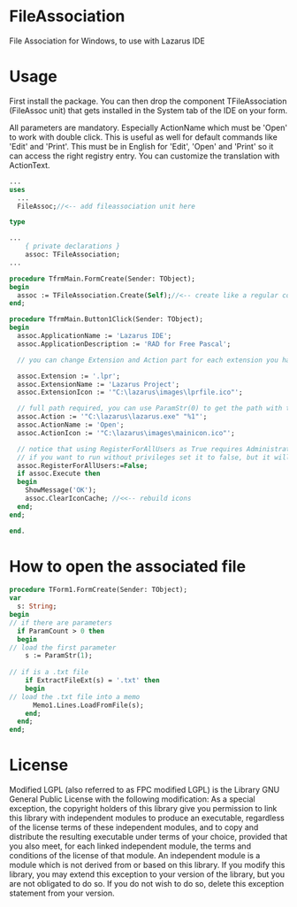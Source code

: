 # FileAssociation
File Association for Windows, to use with Lazarus IDE

# Usage
First install the package. You can then drop the component TFileAssociation (FileAssoc unit) that gets installed in the System tab of the IDE on your form.

All parameters are mandatory. Especially ActionName which must be 'Open' to work with double click. This is useful as well for default commands like 'Edit' and 'Print'. This must be in English for 'Edit', 'Open' and 'Print' so it can access the right registry entry. You can customize the translation with ActionText.

```pascal
...
uses
  ...
  FileAssoc;//<-- add fileassociation unit here

type

...
    { private declarations }
    assoc: TFileAssociation;
...

procedure TfrmMain.FormCreate(Sender: TObject);
begin
  assoc := TFileAssociation.Create(Self);//<-- create like a regular component
end;

procedure TfrmMain.Button1Click(Sender: TObject);
begin
  assoc.ApplicationName := 'Lazarus IDE';
  assoc.ApplicationDescription := 'RAD for Free Pascal';

  // you can change Extension and Action part for each extension you have

  assoc.Extension := '.lpr';
  assoc.ExtensionName := 'Lazarus Project';
  assoc.ExtensionIcon := '"C:\lazarus\images\lprfile.ico"';

  // full path required, you can use ParamStr(0) to get the path with the .exe name included. The path must be inside quotes if it has whitespace.
  assoc.Action := '"C:\lazarus\lazarus.exe" "%1"'; 
  assoc.ActionName := 'Open';
  assoc.ActionIcon := '"C:\lazarus\images\mainicon.ico"';

  // notice that using RegisterForAllUsers as True requires Administrator Privileges
  // if you want to run without privileges set it to false, but it will register for current user only
  assoc.RegisterForAllUsers:=False;
  if assoc.Execute then
  begin
    ShowMessage('OK');
    assoc.ClearIconCache; //<<-- rebuild icons
  end;
end;

end.
```

# How to open the associated file

```pascal
procedure TForm1.FormCreate(Sender: TObject);
var
  s: String;
begin
// if there are parameters
  if ParamCount > 0 then
  begin
// load the first parameter
    s := ParamStr(1);
 
// if is a .txt file
    if ExtractFileExt(s) = '.txt' then
    begin
// load the .txt file into a memo
      Memo1.Lines.LoadFromFile(s);
    end;
  end;
end;
```

# License
Modified LGPL (also referred to as FPC modified LGPL) is the Library GNU General Public License with the following modification:
As a special exception, the copyright holders of this library give you permission to link this library with independent modules to produce an executable, regardless of the license terms of these independent modules, and to copy and distribute the resulting executable under terms of your choice, provided that you also meet, for each linked independent module, the terms and conditions of the license of that module. An independent module is a module which is not derived from or based on this library. If you modify this library, you may extend this exception to your version of the library, but you are not obligated to do so. If you do not wish to do so, delete this exception statement from your version.
